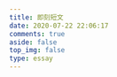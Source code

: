 ```yaml
---
title: 即刻短文
date: 2020-07-22 22:06:17
comments: true
aside: false
top_img: false
type: essay
---
```

